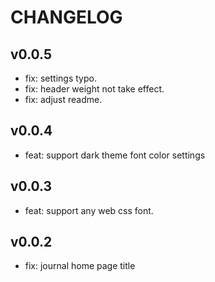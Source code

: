 # CHANGELOG

## v0.0.5

- fix: settings typo.
- fix: header weight not take effect.
- fix: adjust readme.

## v0.0.4

- feat: support dark theme font color settings

## v0.0.3

- feat: support any web css font.

## v0.0.2

- fix: journal home page title
